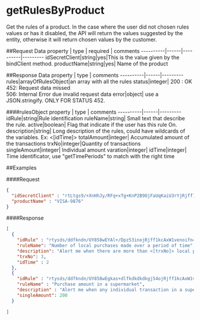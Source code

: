 getRulesByProduct
===============================
Get the rules of a product. In the case where the user did not chosen rules values or has it disabled, the API will return the values suggested by the entity, otherwise it will return chosen values by the customer.

##Request Data
property  | type | required | comments
----------|------|----------|---------
idSecretClient|string|yes|This is the value given by the bindClient method.
productName|string|yes| Name of the product

##Response Data
property | type | comments
----------|------|---------
rules|arrayOfRulesObject|an array with all the rules
status|integer| 200 : OK<br> 452: Request data missed <br> 506: Internal Error due invalid request data
error|object| use a JSON.stringify. ONLY FOR STATUS 452.

####rulesObject
property | type | comments
----------|------|---------
idRule|string|Rule identification
ruleName|string| Small text that describe the rule. 
active|boolean| Flag that indicate if the user has this rule On.
description|string| Long description of the rules, could have wildcards of the variables. Ex: <[idTime]>
totalAmount|integer| Accumulated amount of the transactions 
trxNo|integer|Quantity of transactions 
singleAmount|integer| Individual amount
varation|integer| 
idTime|integer| Time identificator, use "getTimePeriods" to match with the right time

##Examples

####Request
```json
{
  "idSecretClient" : "rtLtgs9/+XnHhJy/RFq+xTg+KnP2B9OjFaUqKaiU3rYjRjff1kcAxW1veBwboz2Vc5T28vvUXTi5nUes4asHoNJbQsbc7zLNAHirrI8ra6xMnU4bhF8wkDeqBOHmWiomcn/UY858wEYAl+/Dpz53L2qHT9pU7Q+EVSTovgYogJ66WoNt7CoDkfh7zrb9vJZq7ojqskhVA6LUi9O4BhiI3Q==",
  "productName" : "VISA-9876"
}
```

####Response
```json
[
  {
    "idRule" : "rtysds/ddfkndn/UY858wEYAl+/Dpz53inojRjff1kcAxW1venoifn==",
    "ruleName": "Number of local purchases made over a period of time",
    "description": "Alert me when there are more than <[trxNo]> local purchases in the last <[idTime]>.",
    "trxNo": 3,
    "idTime" : 2
  },
  {
    "idRule" : "rtysds/ddfkndn/UY858wEgkas+dlfkdkdkdkgj54ojRjff1kcAxW1venoifn==",
    "ruleName" : "Purchase amount in a supermarket",
    "description" : "Alert me when any individual transaction in a supermarket is over <amount>.",
    "singleAmount": 200
  }
  
]
```

